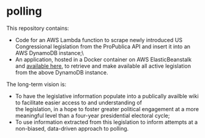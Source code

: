 # polling

This repository contains: 

- Code for an AWS Lambda function to scrape newly introduced US Congressional legislation from the ProPublica API and insert it into an AWS DynamoDB instance;\
- An application, hosted in a Docker container on AWS ElasticBeanstalk and [available here](http://pollbase-dev.us-west-1.elasticbeanstalk.com/), to retrieve and make available all active legislation from the above DynamoDB instance.

The long-term vision is:

- To have the legislative information populate into a publically availble wiki to facilitate easier access to and understanding of\
the legislation, in a hope to foster greater political engagement at a more meaningful level than a four-year presidential electoral cycle;
- To use information extracted from this legislation to inform attempts at a non-biased, data-driven approach to polling.
